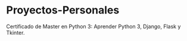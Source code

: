 # Proyectos-Personales

Certificado de Master en Python 3: Aprender Python 3, Django, Flask y Tkinter.